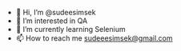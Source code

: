 - 👋 Hi, I’m @sudeesimsek
- 👀 I’m interested in QA
- 🌱 I’m currently learning Selenium
- 📫 How to reach me sudeeesimsek@gmail.com

<!---
sudeesimsek/sudeesimsek is a ✨ special ✨ repository because its `README.md` (this file) appears on your GitHub profile.
You can click the Preview link to take a look at your changes.
--->
